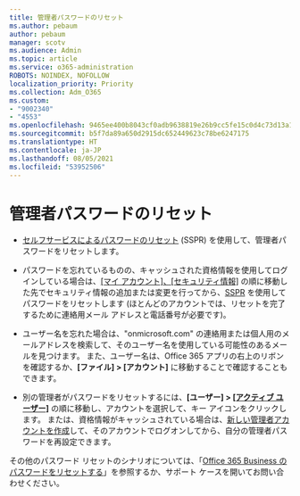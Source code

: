 ```yaml
---
title: 管理者パスワードのリセット
ms.author: pebaum
author: pebaum
manager: scotv
ms.audience: Admin
ms.topic: article
ms.service: o365-administration
ROBOTS: NOINDEX, NOFOLLOW
localization_priority: Priority
ms.collection: Adm_O365
ms.custom:
- "9002340"
- "4553"
ms.openlocfilehash: 9465ee400b8043cf0adb9638819e26b9cc5fe15c0d4c73d13a1f4fc237b2e6ea
ms.sourcegitcommit: b5f7da89a650d2915dc652449623c78be6247175
ms.translationtype: HT
ms.contentlocale: ja-JP
ms.lasthandoff: 08/05/2021
ms.locfileid: "53952506"
---
```

# <a name="admin-password-reset"></a>管理者パスワードのリセット

- [セルフサービスによるパスワードのリセット](https://passwordreset.microsoftonline.com/) (SSPR) を使用して、管理者パスワードをリセットします。

- パスワードを忘れているものの、キャッシュされた資格情報を使用してログインしている場合は、[[マイ アカウント]、[セキュリティ情報]](https://mysignins.microsoft.com/security-info) の順に移動した先でセキュリティ情報の追加または変更を行ってから、[SSPR](https://passwordreset.microsoftonline.com/) を使用してパスワードをリセットします (ほとんどのアカウントでは、リセットを完了するために連絡用メール アドレスと電話番号が必要です)。

- ユーザー名を忘れた場合は、"onmicrosoft.com" の連絡用または個人用のメールアドレスを検索して、そのユーザー名を使用している可能性のあるメールを見つけます。  また、ユーザー名は、Office 365 アプリの右上のリボンを確認するか、**[ファイル] > [アカウント]** に移動することで確認することもできます。

- 別の管理者がパスワードをリセットするには、**[ユーザー] > [[アクティブ ユーザー]](https://portal.office.com/adminportal/home#/users)** の順に移動し、アカウントを選択して、キー アイコンをクリックします。  または、資格情報がキャッシュされている場合は、[新しい管理者アカウントを作成](https://portal.office.com/adminportal/home#/users)して、そのアカウントでログオンしてから、自分の管理者パスワードを再設定できます。

その他のパスワード リセットのシナリオについては、「[Office 365 Business のパスワードをリセットする](/microsoft-365/admin/add-users/reset-passwords)」を参照するか、サポート ケースを開いてお問い合わせください。
